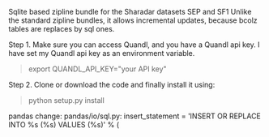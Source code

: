 Sqlite based zipline bundle for the Sharadar datasets SEP and SF1
Unlike the standard zipline bundles, it allows incremental updates, because bcolz tables are replaces by sql ones.

Step 1. Make sure you can access Quandl, and you have a Quandl api key. I have set my Quandl api key as an environment variable.

>export QUANDL_API_KEY="your API key"  

Step 2. Clone or download the code and finally install it using:

>python setup.py install 



pandas change: pandas/io/sql.py:        insert_statement = 'INSERT OR REPLACE INTO %s (%s) VALUES (%s)' % (
